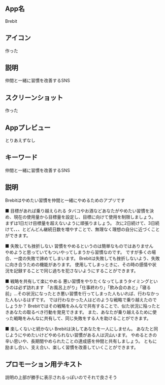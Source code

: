 <!-- cf. https://developer.apple.com/jp/app-store/product-page/ -->

## App名

<!-- App名は、App StoreでユーザーにAppを見つけてもらう上で非常に重要です。シンプルで覚えやすく、特徴的な名前にしましょう。総称的な名前や、既存のAppと似すぎている名前は避けてください。App名の文字数上限は30文字です。 -->

Brebit

## アイコン

<!-- Appのアイコンは通常、ユーザーが最初に目にするものです。そのため、Appの質や目的を第一印象で伝えることが重要です。グラフィックデザイナーと協力し、シンプルで分かりやすいアイコンを作成しましょう。さまざまなアイコンを試して、ターゲットユーザーにとってどのアイコンが最も分かりやすく効果があるかを検証しましょう。

あらゆるサイズでアイコンが明瞭に表示されるよう、不要なビジュアルの詳細要素を加えることは避けてください。美しく記憶に残るアイコンを作成する方法について、詳しくは「Human Interface Guidelines（英語）」を参照してください。 -->

作った

## 説明

<!-- サブタイトルの目的は、Appの概要を簡潔な言葉でまとめることです。Appの魅力を詳しく説明するには、App名ではなく、サブタイトルを使用するようにしてください。「世界最高のApp」といった、具体性に欠ける説明は避けてください。Appの機能や通常の用途について、ユーザーに伝わりやすい説明を記載するようにします。サブタイトルは、新しいバージョンを提出する際に更新することができます。そのため、ユーザーの関心を引く上で最も効果的なサブタイトルを検証することができます。サブタイトルの文字数の上限は30文字で、App Storeのあらゆる場所でApp名の下に表示されます。 -->

仲間と一緒に習慣を改善するSNS

## スクリーンショット

<!-- AppのUI画像を使用して、Appの使用感について視覚的に伝えることができます。App StoreとMac App Storeのプロダクトページでは、スクリーンショットを最大10枚まで掲載できます。Appプレビューがない場合、検索結果にはスクリーンショットの最初の1〜3枚（画像の向きによって異なる）が表示されます。そのため、最初の1〜3枚にはAppの重要なポイントが表現されている画像を選ぶことが大切です。3枚目以降は、Appの主な利点や特徴にフォーカスし、Appの価値をアピールします。ダークモード対応のAppの場合は、ダークモードでのAppの見た目を確認できるスクリーンショットを少なくとも1枚含めることを検討してください。
スクリーンショットの仕様については、「App Store Connectヘルプ」を参照してください。 -->

作った

## Appプレビュー

<!-- Appプレビューとは、ユーザーがApp Storeで直接視聴できるショートビデオのことで、Appの特徴、機能、UIを紹介するものです。デバイス上でキャプチャした映像を用いて、Appの使用体験を最長30秒の動画で紹介することができます。App StoreとMac App Storeのプロダクトページでは、最大3つのAppプレビューを掲載できます。また、プレビューはApp Storeで利用可能なすべての言語にローカライズすることができます。

ユーザーがプロダクトページを開くと、Appプレビューが消音状態で自動的に再生されます。そのため、ビデオの最初の数秒間で視覚的にアピールすることが重要です。ビデオが自動再生されない場合は、Appプレビューのポスターフレームが表示されます。

質の高いAppプレビューを作成する方法について、詳しくは「Appプレビューを使った紹介」を参照してください。 -->

とりあえずなし

## キーワード

<!-- キーワード
キーワードによって、検索結果のどの位置にAppが表示されるかが決まります。Appを見つけてもらいやすくするよう、キーワードは慎重に選択してください。同じ種類のAppを探しているユーザーが入力しそうな語句を考えてキーワードを指定しましょう。Appの特長や機能を具体的に説明すると、検索アルゴリズムによって、関連性の高い検索でAppがヒットしやすくなります。それほど一般的ではない語句を設定して検索上位を狙うか、または順位はそれほど高くはならないものの一般的な語句を設定するかについてよく検討してください。「仕事」や「ソーシャル」といった一般的でよく検索される語句を設定するとトラフィックが増えるかもしれませんが、競争相手も非常に多くなります。一方、それほど一般的ではない語句の場合、トラフィックは減りますが、同時に競合も減ります。

キーワードの文字数上限は、スペースなしのコンマ区切りで合計100文字です（キーワードのフレーズ内で単語を区切るためにスペースを使用することはできます。例：Property,House,Real Estate）。文字制限内で可能な限り多くの語句を登録するため、次のことは避けてください。

（英語の場合）すでに単数形で入力した語句の複数形
カテゴリ名や「App」という語句
重複した語句
「#」や「@」などの特殊文字は、Appの検索の際に意味を成さないため、使用は避けてください（ブランドアイデンティティの一部である場合を除く）。
キーワードの不適切な使用は、App StoreでAppが却下される一般的な理由の一つです。キーワードでは以下を使用しないでください。

商標登録されている語句、著名人の名前、その他権利が保護されている語句の無断使用
Appと関連しない語句
競合するApp名
無関係、不適切、攻撃的、あるいは不快な語句
また、プロモーション用テキストはAppの検索順位に影響しません。そのため、キーワードを表示する目的でプロモーション用テキストを使用することは避けてください。 -->

仲間と一緒に習慣を改善するSNS

## 説明

<!-- Appの機能や特徴について、ユーザーを引きつける説明文で紹介します。簡潔で有益な情報を一段落にまとめ、その後に主な特徴を箇条書きで示すのが理想的です。潜在的なユーザーにAppのユニークな点や、長所を伝えます。文章のトーンはAppのイメージに沿ったものにし、対象ユーザーにとって適切で分かりやすい語句を使用します。説明の最初の1文は、ユーザーがタップして詳細を読む前にも表示されるため、最も重要と言えます。慎重に言葉を選び、Appの特徴や独自の機能を説明するようにしてください。

Appに対する称賛のコメントは、説明の最後か、プロモーション用テキストの一部として記載することをおすすめします。検索結果に表示されやすくするよう、説明に不要なキーワードを加えることは避けてください。また、説明で具体的な価格を記載することは避けてください。価格はプロダクトページですでに表示されています。説明で価格に言及すると、地域によっては不正確な情報になる場合があります。

Appの説明は、Appの新しいバージョンを提出する際に更新できます。より高い頻度で情報を提供したい場合は、説明ではなくプロモーション用テキストを使用してください。 -->

<!-- とりあえずPlay Store用のものをパクる -->

Brebitはやめたい習慣を仲間と一緒にやめるためのアプリです

■ 目標があれば乗り越えられる
タバコやお酒などあなたがやめたい習慣を決め、現在の使用量から目標量を設定し、目標に向けて使用を制限しましょう。
まずは1日だけ目標量を超えないように頑張りましょう。
次に2日続けて、3日続けて、、、とどんどん継続日数を増やすことで、無理なく理想の自分に近づくことができます。

■ 失敗しても挫折しない
習慣をやめるというのは簡単なものではありません　やめようと思っていてもついやってしまうから習慣なのです。
ですが多くの場合、一度の失敗で諦めてしまいます。
Brebitは失敗しても挫折しないよう、失敗に向き合うための機能があります。
使用してしまっときに、その時の感情や状況を記録することで同じ過ちを犯さないようにすることができます。

■ 戦略を共有して楽にやめる
悪い習慣をやりたくなってしまうタイミングというのは必ず訪れます
「お風呂上がり」「仕事終わり」「飲み会のあと」「寝る前」...その状況になったとき悪い習慣を行ってしまった人もいれば、行わなかった人もいるはずです。
では行わなかった人はどのような戦略で乗り越えたのでしょうか？
Brebitではその戦略をみんなで共有することで、似た状況に陥ったときあなたの取るべき行動を発見できます。
また、あなたが乗り越えるために使った戦略をみんなに共有して、同じ失敗をする人を助けることができます。

■ 楽しくないと続かない
Brebitは決してあなたを一人にしません。
あなたと同じようにやめたいけどやめられない習慣がある人は沢山います。
やめるときの辛い思いや、長期間やめられたことの達成感を仲間と共有しましょう。
ともに励まし合い、支え合い、楽しく習慣を改善していくことができます。

## プロモーション用テキスト

<!-- Appのプロモーション用テキストは説明の上部に表示されます。文字数の上限は170文字です。プロモーション用テキストは、Appの新しいバージョンを提出しなくても、いつでも更新することができます。期間限定セールや近日公開する機能など、Appに関する最新ニュースを紹介するには、プロモーション用テキストの使用をおすすめします。 -->

説明の上部が勝手に表示されるっぽいのでそれで良さそう
